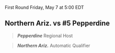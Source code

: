 First Round
Friday, May 7 at 5:00 EDT
## Northern Ariz. vs #5 Pepperdine

> ***Pepperdine***
> Regional Host

> ***Northern Ariz.***
> Automatic Qualifier